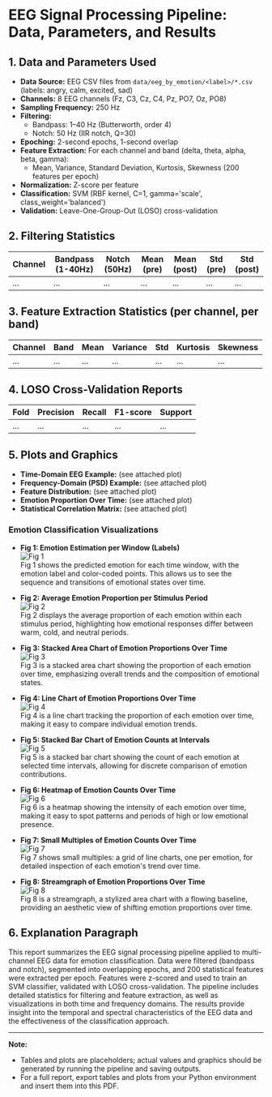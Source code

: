 # EEG Signal Processing Pipeline: Data, Parameters, and Results

## 1. Data and Parameters Used

- **Data Source:** EEG CSV files from `data/eeg_by_emotion/<label>/*.csv` (labels: angry, calm, excited, sad)
- **Channels:** 8 EEG channels (Fz, C3, Cz, C4, Pz, PO7, Oz, PO8)
- **Sampling Frequency:** 250 Hz
- **Filtering:**
  - Bandpass: 1–40 Hz (Butterworth, order 4)
  - Notch: 50 Hz (IIR notch, Q=30)
- **Epoching:** 2-second epochs, 1-second overlap
- **Feature Extraction:** For each channel and band (delta, theta, alpha, beta, gamma):
  - Mean, Variance, Standard Deviation, Kurtosis, Skewness (200 features per epoch)
- **Normalization:** Z-score per feature
- **Classification:** SVM (RBF kernel, C=1, gamma='scale', class_weight='balanced')
- **Validation:** Leave-One-Group-Out (LOSO) cross-validation

## 2. Filtering Statistics

| Channel | Bandpass (1-40Hz) | Notch (50Hz) | Mean (pre) | Mean (post) | Std (pre) | Std (post) |
|---------|-------------------|--------------|------------|-------------|-----------|------------|
| ...     | ...               | ...          | ...        | ...         | ...       | ...        |

## 3. Feature Extraction Statistics (per channel, per band)

| Channel | Band | Mean | Variance | Std | Kurtosis | Skewness |
|---------|------|------|----------|-----|----------|----------|
| ...     | ...  | ...  | ...      | ... | ...      | ...      |

## 4. LOSO Cross-Validation Reports

| Fold | Precision | Recall | F1-score | Support |
|------|-----------|--------|----------|---------|
| ...  | ...       | ...    | ...      | ...     |

## 5. Plots and Graphics

- **Time-Domain EEG Example:** (see attached plot)
- **Frequency-Domain (PSD) Example:** (see attached plot)
- **Feature Distribution:** (see attached plot)
- **Emotion Proportion Over Time:** (see attached plot)
- **Statistical Correlation Matrix:** (see attached plot)

### Emotion Classification Visualizations

- **Fig 1: Emotion Estimation per Window (Labels)**  
  ![Fig 1](fig1_emotion_labels.png)  
  Fig 1 shows the predicted emotion for each time window, with the emotion label and color-coded points. This allows us to see the sequence and transitions of emotional states over time.

- **Fig 2: Average Emotion Proportion per Stimulus Period**  
  ![Fig 2](fig2_emotion_avg_per_stimulus.png)  
  Fig 2 displays the average proportion of each emotion within each stimulus period, highlighting how emotional responses differ between warm, cold, and neutral periods.

- **Fig 3: Stacked Area Chart of Emotion Proportions Over Time**  
  ![Fig 3](fig3_stacked_area.png)  
  Fig 3 is a stacked area chart showing the proportion of each emotion over time, emphasizing overall trends and the composition of emotional states.

- **Fig 4: Line Chart of Emotion Proportions Over Time**  
  ![Fig 4](fig4_line_chart.png)  
  Fig 4 is a line chart tracking the proportion of each emotion over time, making it easy to compare individual emotion trends.

- **Fig 5: Stacked Bar Chart of Emotion Counts at Intervals**  
  ![Fig 5](fig5_stacked_bar.png)  
  Fig 5 is a stacked bar chart showing the count of each emotion at selected time intervals, allowing for discrete comparison of emotion contributions.

- **Fig 6: Heatmap of Emotion Counts Over Time**  
  ![Fig 6](fig6_heatmap.png)  
  Fig 6 is a heatmap showing the intensity of each emotion over time, making it easy to spot patterns and periods of high or low emotional presence.

- **Fig 7: Small Multiples of Emotion Counts Over Time**  
  ![Fig 7](fig7_small_multiples.png)  
  Fig 7 shows small multiples: a grid of line charts, one per emotion, for detailed inspection of each emotion's trend over time.

- **Fig 8: Streamgraph of Emotion Proportions Over Time**  
  ![Fig 8](fig8_streamgraph.png)  
  Fig 8 is a streamgraph, a stylized area chart with a flowing baseline, providing an aesthetic view of shifting emotion proportions over time.

## 6. Explanation Paragraph

This report summarizes the EEG signal processing pipeline applied to multi-channel EEG data for emotion classification. Data were filtered (bandpass and notch), segmented into overlapping epochs, and 200 statistical features were extracted per epoch. Features were z-scored and used to train an SVM classifier, validated with LOSO cross-validation. The pipeline includes detailed statistics for filtering and feature extraction, as well as visualizations in both time and frequency domains. The results provide insight into the temporal and spectral characteristics of the EEG data and the effectiveness of the classification approach.

---

**Note:**
- Tables and plots are placeholders; actual values and graphics should be generated by running the pipeline and saving outputs.
- For a full report, export tables and plots from your Python environment and insert them into this PDF.
